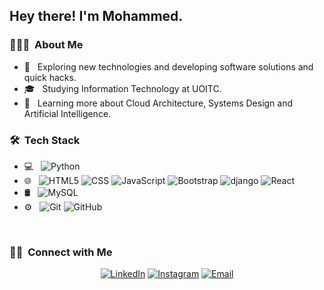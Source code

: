 

<h2> Hey there! I'm Mohammed.</h2>

<h3> 👨🏻‍💻 &nbsp;About Me </h3>

- 🤔 &nbsp; Exploring new technologies and developing software solutions and quick hacks.
- 🎓 &nbsp; Studying Information Technology at UOITC.
- 🌱 &nbsp; Learning more about Cloud Architecture, Systems Design and Artificial Intelligence.

<h3> 🛠 &nbsp;Tech Stack</h3>

- 💻 &nbsp;
  ![Python](https://img.shields.io/badge/-Python-333333?style=flat&logo=python)
- 🌐 &nbsp;
  ![HTML5](https://img.shields.io/badge/-HTML5-333333?style=flat&logo=HTML5)
  ![CSS](https://img.shields.io/badge/-CSS-333333?style=flat&logo=CSS3&logoColor=1572B6)
  ![JavaScript](https://img.shields.io/badge/-JavaScript-333333?style=flat&logo=javascript)
  ![Bootstrap](https://img.shields.io/badge/-Bootstrap-333333?style=flat&logo=bootstrap&logoColor=563D7C)
  ![django](https://img.shields.io/badge/-django-333333?style=flat&logo=django)
  ![React](https://img.shields.io/badge/-React-333333?style=flat&logo=react)
- 🛢 &nbsp;
  ![MySQL](https://img.shields.io/badge/-MySQL-333333?style=flat&logo=mysql)
- ⚙️ &nbsp;
  ![Git](https://img.shields.io/badge/-Git-333333?style=flat&logo=git)
  ![GitHub](https://img.shields.io/badge/-GitHub-333333?style=flat&logo=github)
<br/>

<h3> 🤝🏻 &nbsp;Connect with Me </h3>

<p align="center">
<a href="https://www.linkedin.com/in/mohammedahw/"><img alt="LinkedIn" src="https://img.shields.io/badge/LinkedIn-Mohammed%20Ali%20-blue?style=flat-square&logo=linkedin"></a>
<a href="https://www.instagram.com/mohamed.ahw/"><img alt="Instagram" src="https://img.shields.io/badge/Instagram-mohamed.ahw-blue?style=flat-square&logo=instagram"></a>
<a href=""><img alt="Email" src="https://img.shields.io/badge/Email-mohammedalihw@gmail.com-blue?style=flat-square&logo=gmail"></a>
</p>

